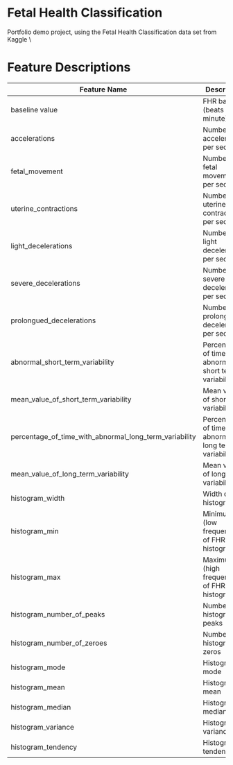 # Fetal Health Classification
Portfolio demo project, using the Fetal Health Classification data set from Kaggle
\
# Feature Descriptions
|Feature Name                                          |Description                                            |
|------------------------------------------------------|-------------------------------------------------------|
|baseline value                                        |FHR baseline (beats per minute)                        |
|accelerations                                         |Number of accelerations per second                     |
|fetal_movement                                        |Number of fetal movements per second                   |
|uterine_contractions                                  |Number of uterine contractions per second              |
|light_decelerations                                   |Number of light decelerations per second               |
|severe_decelerations                                  |Number of severe decelerations per second              |
|prolongued_decelerations                              |Number of prolonged decelerations per second           |
|abnormal_short_term_variability                       |Percentage of time with abnormal short term variability|
|mean_value_of_short_term_variability                  |Mean value of short term variability                   |
|percentage_of_time_with_abnormal_long_term_variability|Percentage of time with abnormal long term variability |
|mean_value_of_long_term_variability                   |Mean value of long term variability                    |
|histogram_width                                       |Width of FHR histogram                                 |
|histogram_min                                         |Minimum (low frequency) of FHR histogram               |
|histogram_max                                         |Maximum (high frequency) of FHR histogram              |
|histogram_number_of_peaks                             |Number of histogram peaks                              |
|histogram_number_of_zeroes                            |Number of histogram zeros                              |
|histogram_mode                                        |Histogram mode                                         |
|histogram_mean                                        |Histogram mean                                         |
|histogram_median                                      |Histogram median                                       |
|histogram_variance                                    |Histogram variance                                     |
|histogram_tendency                                    |Histogram tendency                                     |
